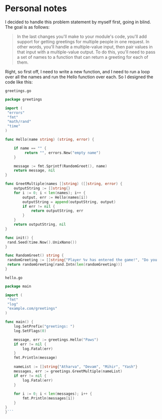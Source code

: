 # Personal notes

I decided to handle this problem statement by myself first, going in blind. The goal is as follows:
>In the last changes you'll make to your module's code, you'll add support for getting greetings for multiple people in one request. In other words, you'll handle a multiple-value input, then pair values in that input with a multiple-value output. To do this, you'll need to pass a set of names to a function that can return a greeting for each of them.

Right, so first off, I need to write a new function, and I need to run a loop over all the names and run the Hello function over each. So I designed the code like this:

`greetings.go`
```go
package greetings

import (
 "errors"
 "fmt"
 "math/rand"
 "time"
)

func Hello(name string) (string, error) {

	if name == "" {
		 return "", errors.New("empty name")
	}

	message := fmt.Sprintf(RandomGreet(), name)
	return message, nil
}

func GreetMultiple(names []string) ([]string, error) {
	outputString := []string{}
	for i := 0; i < len(names); i++ {
		output, err := Hello(names[i])
		outputString = append(outputString, output)
		if err != nil {
			return outputString, err
		}
	}
	return outputString, nil
}

func init() {
 rand.Seed(time.Now().UnixNano())
}

func RandomGreet() string {
 randomGreeting := []string{"Player %v has entered the game!", "Do you not know who this is? It's %v, slayer of demons, bane of the Fallen! You shall kneel before them!", "May the force be with you, %v"}
 return randomGreeting[rand.Intn(len(randomGreeting))]
}
```

`hello.go`
```go
package main

import (
 "fmt"
 "log"
 "example.com/greetings"
)

func main() {
	log.SetPrefix("greetings: ")
	log.SetFlags(0)

	message, err := greetings.Hello("Paws")
	if err != nil {
		log.Fatal(err)
	}
	fmt.Println(message)
	
	nameList := []string{"Atharva", "Devam", "Mihir", "Yash"}
	messages, err := greetings.GreetMultiple(nameList)
	if err != nil {
		log.Fatal(err)
	}
	
	for i := 0; i < len(messages); i++ {
		fmt.Println(messages[i])
	}
}
}```